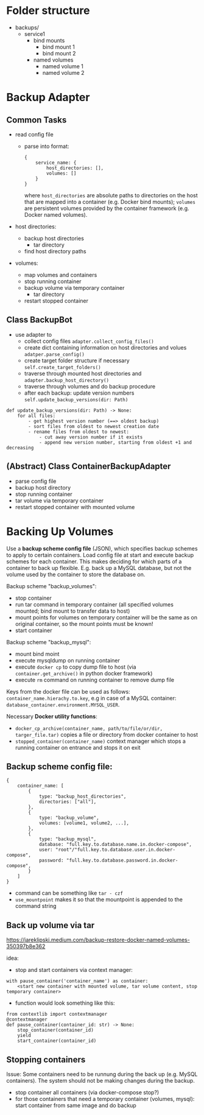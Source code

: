 # Folder structure
- backups/
    - service1
        - bind mounts
            - bind mount 1
            - bind mount 2
        - named volumes
            - named volume 1
            - named volume 2

# Backup Adapter
## Common Tasks
- read config file
    - parse into format:
        ```
        {
            service_name: {
                host_directories: [],
                volumes: []
            }
        }
        ```
        where `host_directories` are absolute paths to directories on the host that are mapped into a container (e.g. Docker bind mounts); `volumes` are persistent volumes provided by the container framework (e.g. Docker named volumes).
            
- host directories:
    - backup host directories
        - tar directory
    - find host directory paths
- volumes:
    - map volumes and containers
    - stop running container
    - backup volume via temporary container
        - tar directory
    - restart stopped container

## Class BackupBot
- use adapter to 
    - collect config files `adapter.collect_config_files()`
    - create dict containing information on host directories and volues `adatper.parse_config()`
    - create target folder structure if necessary `self.create_target_folders()`
    - traverse through mounted host directories and `adapter.backup_host_directory()`
    - traverse through volumes and do backup procedure
    - after each backup: update version numbers `self.update_backup_versions(dir: Path)`

```
def update_backup_versions(dir: Path) -> None:
    for all files:
        - get highest version number (==> oldest backup)
        - sort files from oldest to newest creation date
        - rename files from oldest to newest:
            - cut away version number if it exists
            - append new version number, starting from oldest +1 and decreasing
```



## (Abstract) Class ContainerBackupAdapter
- parse config file
- backup host directory
- stop running container
- tar volume via temporary container
- restart stopped container with mounted volume

# Backing Up Volumes

Use a **backup scheme config file** (JSON), which specifies backup schemes to apply to certain containers. Load config
file at start and execute backup schemes for each container. This makes deciding for which parts of a container to back
up flexible. E.g. back up a MySQL database, but not the volume used by the container to store the database on.


Backup scheme "backup_volumes":

- stop container
- run tar command in temporary container (all specified volumes mounted; bind mount to transfer data to host)
- mount points for volumes on temporary container will be the same as on original container, so the mount points must be
known!
- start container

Backup scheme "backup_mysql":

- mount bind moint
- execute mysqldump on running container
- execute `docker cp` to copy dump file to host (via `container.get_archive()` in python docker framework)
- execute `rm` command on running container to remove dump file

Keys from the docker file can be used as follows: `container_name.hierachy.to.key`, e.g in case of a MySQL container: 
`database_container.environment.MYSQL_USER`.

Necessary **Docker utility functions**:
- `docker_cp_archive(container_name, path/to/file/or/dir, targer_file.tar)` copies a file or directory from docker
container to host
- `stopped_container(container_name)` context manager which stops a running container on entrance and stops it on exit



## Backup scheme config file:
```
{
    container_name: [
        {
            type: "backup_host_directories",
            directories: ["all"],
        },
        {
            type: "backup_volume",
            volumes: [volume1, volume2, ...],
        },
        {
            type: "backup_mysql",
            database: "full.key.to.database.name.in.docker-compose",
            user: "root"/"full.key.to.database.user.in.docker-compose",
            password: "full.key.to.database.password.in.docker-compose",
        }
    ]
}
```

- command can be something like `tar - czf`
- `use_mountpoint` makes it so that the mountpoint is appended to the command string

## Back up volume via tar
https://jareklipski.medium.com/backup-restore-docker-named-volumes-350397b8e362

idea:
- stop and start containers via context manager:
```
with pause_container('container_name') as container:
    <start new container with mounted volume, tar volume content, stop temporary container>
```

- function would look something like this:
```
from contextlib import contextmanager
@contextmanager
def pause_container(container_id: str) -> None:
    stop_container(container_id)
    yield
    start_container(container_id)
```
## Stopping containers
Issue: Some containers need to be runnung during the back up (e.g. MySQL containers). The system should not be making changes during the backup.


- stop container all containers (via docker-compose stop?)
- for those containers that need a temporary container (volumes, mysql): start container from same image and do backup